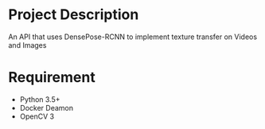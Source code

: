 # Project Description
An API that uses DensePose-RCNN to implement texture transfer on Videos and Images

# Requirement
* Python 3.5+
* Docker Deamon
* OpenCV 3
